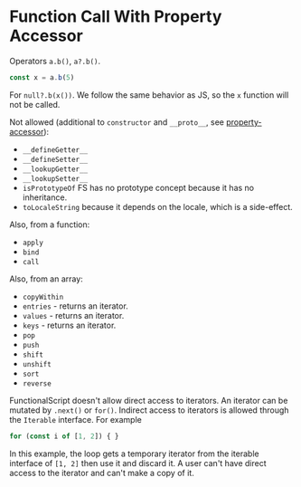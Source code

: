 # Function Call With Property Accessor

Operators `a.b()`, `a?.b()`.

```js
const x = a.b(5)
```

For `null?.b(x())`. We follow the same behavior as JS, so the `x` function will not be called.

Not allowed (additional to `constructor` and `__proto__`, see [property-accessor](./2351-property-accessor.md)):

- `__defineGetter__`
- `__defineSetter__`
- `__lookupGetter__`
- `__lookupSetter__`
- `isPrototypeOf` FS has no prototype concept because it has no inheritance.
- `toLocaleString` because it depends on the locale, which is a side-effect.

Also, from a function:

- `apply`
- `bind`
- `call`

Also, from an array:

- `copyWithin`
- `entries` - returns an iterator.
- `values` - returns an iterator.
- `keys` - returns an iterator.
- `pop`
- `push`
- `shift`
- `unshift`
- `sort`
- `reverse`

FunctionalScript doesn't allow direct access to iterators. An iterator can be mutated by `.next()` or `for()`. Indirect access to iterators is allowed through the `Iterable` interface. For example 
```js
for (const i of [1, 2]) { }
```
In this example, the loop gets a temporary iterator from the iterable interface of `[1, 2]` then use it and discard it. A user can't have direct access to the iterator and can't make a copy of it. 
